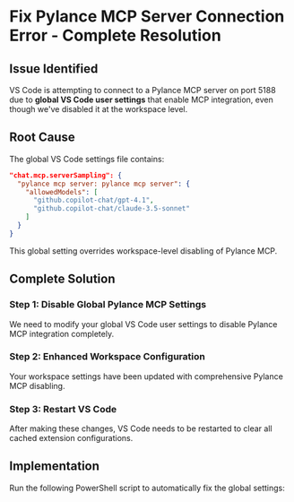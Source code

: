 # Fix Pylance MCP Server Connection Error - Complete Resolution

## Issue Identified

VS Code is attempting to connect to a Pylance MCP server on port 5188 due to **global VS Code user settings** that enable MCP integration, even though we've disabled it at the workspace level.

## Root Cause

The global VS Code settings file contains:

```json
"chat.mcp.serverSampling": {
  "pylance mcp server: pylance mcp server": {
    "allowedModels": [
      "github.copilot-chat/gpt-4.1",
      "github.copilot-chat/claude-3.5-sonnet"
    ]
  }
}
```

This global setting overrides workspace-level disabling of Pylance MCP.

## Complete Solution

### Step 1: Disable Global Pylance MCP Settings

We need to modify your global VS Code user settings to disable Pylance MCP integration completely.

### Step 2: Enhanced Workspace Configuration

Your workspace settings have been updated with comprehensive Pylance MCP disabling.

### Step 3: Restart VS Code

After making these changes, VS Code needs to be restarted to clear all cached extension configurations.

## Implementation

Run the following PowerShell script to automatically fix the global settings:
